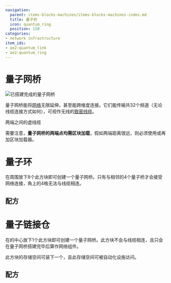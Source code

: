 ```yaml
---
navigation:
  parent: items-blocks-machines/items-blocks-machines-index.md
  title: 量子桥
  icon: quantum_ring
  position: 110
categories:
- network infrastructure
item_ids:
- ae2:quantum_link
- ae2:quantum_ring
---
```


# 量子网桥

![已搭建完成的量子网桥](../assets/diagrams/quantum_bridge_demonstration.png)

量子网桥能将[网络](../ae2-mechanics/me-network-connections.md)无限延伸，甚至能跨维度连接。它们能传输共32个频道（无论线缆连接方式如何），可视作无线的[致密线缆](cables.md#dense-cable)。

<GameScene zoom="4" background="transparent">
  <ImportStructure src="../assets/assemblies/quantum_bridge_internal_structure_1.snbt" />
  <IsometricCamera yaw="195" pitch="30" />
</GameScene>

<GameScene zoom="4" background="transparent">
  <ImportStructure src="../assets/assemblies/quantum_bridge_internal_structure_2.snbt" />

  <BoxAnnotation color="#33dd33" min="1 1 1" max="6 2 3">
        两端之间的虚线缆
  </BoxAnnotation>

  <IsometricCamera yaw="195" pitch="30" />
</GameScene>

需要注意，**量子网桥的两端点均需区块加载**，假如两端距离很远，则必须使用<ItemLink id="spatial_anchor" />或再加区块加载器。

# 量子环

<BlockImage id="quantum_ring" scale="8" />

在<ItemLink id="quantum_link" />周围放下8个此方块即可创建一个量子网桥。只有与<ItemLink id="quantum_ring" />相邻的4个量子桥才会接受网络连接，角上的4格无法与线缆相连。

## 配方

<RecipeFor id="quantum_ring" />

# 量子链接仓

<BlockImage id="quantum_link" scale="8" />

在<ItemLink id="quantum_ring" />的中心放下1个此方块即可创建一个量子网桥。此方块不会与线缆相连，且只会在量子网桥搭建完毕后算作网络组件。

此方块的存储空间可装下一个<ItemLink id="quantum_entangled_singularity" />，且此存储空间可被自动化设施访问。

## 配方

<RecipeFor id="quantum_link" />
